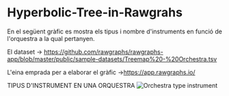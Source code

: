 # Hyperbolic-Tree-in-Rawgrahs

En el següent gràfic es mostra els tipus i nombre d'instruments en funció de l'orquestra a la qual pertanyen.

El dataset -> https://github.com/rawgraphs/rawgraphs-app/blob/master/public/sample-datasets/Treemap%20-%20Orchestra.tsv

L'eina emprada per a elaborar el gràfic ->https://app.rawgraphs.io/

TIPUS D'INSTRUMENT EN UNA ORQUESTRA
![Orchestra type instrument](https://user-images.githubusercontent.com/104026026/164074976-8e24e9a3-30a3-4a8c-981a-19270bbb1196.svg)
